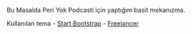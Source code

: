 
Bu Masalda Peri Yok Podcasti için yaptığım basit mekanızma.

Kullanılan tema - [Start Bootstrap](http://startbootstrap.com/) - [Freelancer](http://startbootstrap.com/template-overviews/freelancer/)
